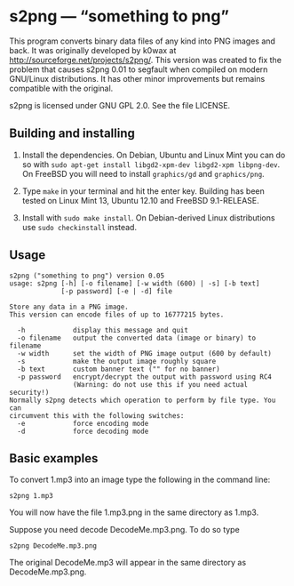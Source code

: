 s2png — “something to png”
==========================

This program converts binary data files of any kind into PNG images and back. It was originally developed by k0wax at <http://sourceforge.net/projects/s2png/>. This version was created to fix the problem that causes s2png 0.01 to segfault when compiled on modern GNU/Linux distributions. It has other minor improvements but remains compatible with the original.

s2png is licensed under GNU GPL 2.0. See the file LICENSE.

Building and installing
-----------------------

1. Install the dependencies. On Debian, Ubuntu and Linux Mint you can do so with
`sudo apt-get install libgd2-xpm-dev libgd2-xpm libpng-dev`. On FreeBSD you will need to install `graphics/gd` and `graphics/png`.
    
2. Type `make` in your terminal and hit the enter key. Building has been tested on Linux Mint 13, Ubuntu 12.10 and FreeBSD 9.1-RELEASE.

3. Install with `sudo make install`. On Debian-derived Linux distributions use `sudo checkinstall` instead.

Usage
-----

    s2png ("something to png") version 0.05
    usage: s2png [-h] [-o filename] [-w width (600) | -s] [-b text]
                 [-p password] [-e | -d] file
    
    Store any data in a PNG image.
    This version can encode files of up to 16777215 bytes.
    
      -h            display this message and quit
      -o filename   output the converted data (image or binary) to filename
      -w width      set the width of PNG image output (600 by default)
      -s            make the output image roughly square
      -b text       custom banner text ("" for no banner)
      -p password   encrypt/decrypt the output with password using RC4
                    (Warning: do not use this if you need actual security!)
    Normally s2png detects which operation to perform by file type. You can
    circumvent this with the following switches:
      -e            force encoding mode
      -d            force decoding mode

Basic examples
--------------

To convert 1.mp3 into an image type the following in the command line:

    s2png 1.mp3
   
You will now have the file 1.mp3.png in the same directory as 1.mp3.

Suppose you need decode DecodeMe.mp3.png. To do so type

    s2png DecodeMe.mp3.png

The original DecodeMe.mp3 will appear in the same directory as DecodeMe.mp3.png.

